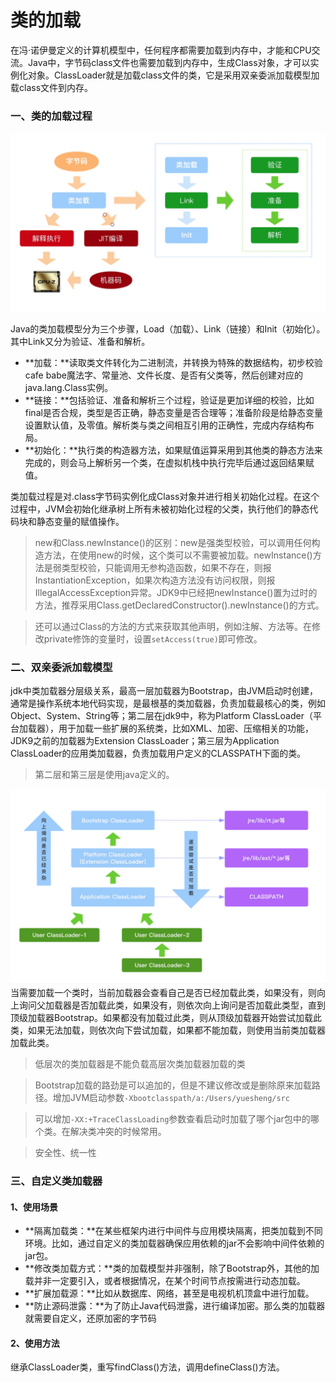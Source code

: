 # 类的加载

在冯·诺伊曼定义的计算机模型中，任何程序都需要加载到内存中，才能和CPU交流。Java中，字节码class文件也需要加载到内存中，生成Class对象，才可以实例化对象。ClassLoader就是加载class文件的类，它是采用双亲委派加载模型加载class文件到内存。

### 一、类的加载过程

![-w705](media/15399334720944/15405435787016.jpg)

Java的类加载模型分为三个步骤，Load（加载）、Link（链接）和Init（初始化）。其中Link又分为验证、准备和解析。

* **加载：**读取类文件转化为二进制流，并转换为特殊的数据结构，初步校验cafe babe魔法字、常量池、文件长度、是否有父类等，然后创建对应的java.lang.Class实例。
* **链接：**包括验证、准备和解析三个过程，验证是更加详细的校验，比如final是否合规，类型是否正确，静态变量是否合理等；准备阶段是给静态变量设置默认值，及零值。解析类与类之间相互引用的正确性，完成内存结构布局。
* **初始化：**执行类的构造器<clinit>方法，如果赋值运算采用到其他类的静态方法来完成的，则会马上解析另一个类，在虚拟机栈中执行完毕后通过返回结果赋值。

类加载过程是对.class字节码实例化成Class对象并进行相关初始化过程。在这个过程中，JVM会初始化继承树上所有未被初始化过程的父类，执行他们的静态代码块和静态变量的赋值操作。

> new和Class.newInstance()的区别：new是强类型校验，可以调用任何构造方法，在使用new的时候，这个类可以不需要被加载。newInstance()方法是弱类型校验，只能调用无参构造函数，如果不存在，则报InstantiationException，如果次构造方法没有访问权限，则报IllegalAccessException异常。JDK9中已经把newInstance()置为过时的方法，推荐采用Class.getDeclaredConstructor().newInstance()的方式。

> 还可以通过Class的方法的方式来获取其他声明，例如注解、方法等。在修改private修饰的变量时，设置`setAccess(true)`即可修改。

### 二、双亲委派加载模型

jdk中类加载器分层级关系，最高一层加载器为Bootstrap，由JVM启动时创建，通常是操作系统本地代码实现，是最根基的类加载器，负责加载最核心的类，例如Object、System、String等；第二层在jdk9中，称为Platform ClassLoader（平台加载器），用于加载一些扩展的系统类，比如XML、加密、压缩相关的功能，JDK9之前的加载器为Extension ClassLoader；第三层为Application ClassLoader的应用类加载器，负责加载用户定义的CLASSPATH下面的类。

> 第二层和第三层是使用java定义的。

![-w888](media/15399334720944/15405458905092.jpg)
当需要加载一个类时，当前加载器会查看自己是否已经加载此类，如果没有，则向上询问父加载器是否加载此类，如果没有，则依次向上询问是否加载此类型，直到顶级加载器Bootstrap。如果都没有加载过此类，则从顶级加载器开始尝试加载此类，如果无法加载，则依次向下尝试加载，如果都不能加载，则使用当前类加载器加载此类。

> 低层次的类加载器是不能负载高层次类加载器加载的类

> Bootstrap加载的路劲是可以追加的，但是不建议修改或是删除原来加载路径。增加JVM启动参数`-Xbootclasspath/a:/Users/yuesheng/src`

> 可以增加`-XX:+TraceClassLoading`参数查看启动时加载了哪个jar包中的哪个类。在解决类冲突的时候常用。

> 安全性、统一性

### 三、自定义类加载器

#### 1、使用场景

* **隔离加载类：**在某些框架内进行中间件与应用模块隔离，把类加载到不同环境。比如，通过自定义的类加载器确保应用依赖的jar不会影响中间件依赖的jar包。
* **修改类加载方式：**类的加载模型并非强制，除了Bootstrap外，其他的加载并非一定要引入，或者根据情况，在某个时间节点按需进行动态加载。
* **扩展加载源：**比如从数据库、网络，甚至是电视机机顶盒中进行加载。
* **防止源码泄露：**为了防止Java代码泄露，进行编译加密。那么类的加载器就需要自定义，还原加密的字节码

#### 2、使用方法

继承ClassLoader类，重写findClass()方法，调用defineClass()方法。
